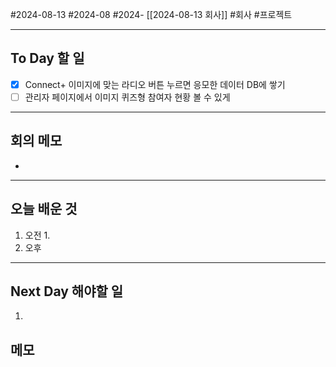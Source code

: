 #2024-08-13 #2024-08 #2024- [[2024-08-13 회사]]
#회사 #프로젝트

---
## To Day 할 일
- [x]  Connect+ 이미지에 맞는 라디오 버튼 누르면 응모한 데이터 DB에 쌓기
- [ ] 관리자 페이지에서 이미지 퀴즈형 참여자 현황 볼 수 있게
---
## 회의 메모
- 
---
## 오늘 배운 것
1. 오전
    1. 
2. 오후

---
## Next Day 해야할 일
1. 


## 메모